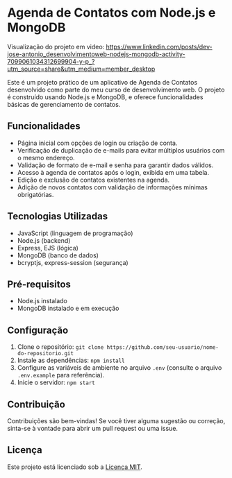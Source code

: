 # Agenda de Contatos com Node.js e MongoDB

Visualização do projeto em video:
https://www.linkedin.com/posts/dev-jose-antonio_desenvolvimentoweb-nodejs-mongodb-activity-7099061034312699904-y-p_?utm_source=share&utm_medium=member_desktop

Este é um projeto prático de um aplicativo de Agenda de Contatos desenvolvido como parte do meu curso de desenvolvimento web. O projeto é construído usando Node.js e MongoDB, e oferece funcionalidades básicas de gerenciamento de contatos.

## Funcionalidades

- Página inicial com opções de login ou criação de conta.
- Verificação de duplicação de e-mails para evitar múltiplos usuários com o mesmo endereço.
- Validação de formato de e-mail e senha para garantir dados válidos.
- Acesso à agenda de contatos após o login, exibida em uma tabela.
- Edição e exclusão de contatos existentes na agenda.
- Adição de novos contatos com validação de informações mínimas obrigatórias.

## Tecnologias Utilizadas

- JavaScript (linguagem de programação)
- Node.js (backend)
- Express, EJS (lógica)
- MongoDB (banco de dados)
- bcryptjs, express-session (segurança)

## Pré-requisitos

- Node.js instalado
- MongoDB instalado e em execução

## Configuração

1. Clone o repositório: `git clone https://github.com/seu-usuario/nome-do-repositorio.git`
2. Instale as dependências: `npm install`
3. Configure as variáveis de ambiente no arquivo `.env` (consulte o arquivo `.env.example` para referência).
4. Inicie o servidor: `npm start`

## Contribuição

Contribuições são bem-vindas! Se você tiver alguma sugestão ou correção, sinta-se à vontade para abrir um pull request ou uma issue.

## Licença

Este projeto está licenciado sob a [Licença MIT](LICENSE).
